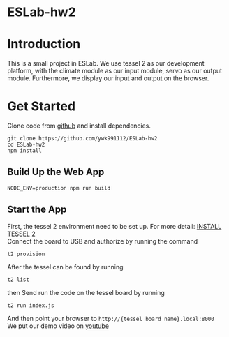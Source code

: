 # ESLab-hw2
# Introduction
This is a small project in ESLab. We use tessel 2 as our development platform, with the climate module as our input module, servo as our output module. Furthermore, we display our input and output on the browser.

# Get Started
Clone code from [github](https://github.com/ywk991112/ESLab-hw2) and install dependencies.
```
git clone https://github.com/ywk991112/ESLab-hw2
cd ESLab-hw2
npm install
```
## Build Up the Web App
```
NODE_ENV=production npm run build
```
## Start the App
First, the tessel 2 environment need to be set up. For more detail: [INSTALL TESSEL 2](http://tessel.github.io/t2-start/)  
Connect the board to USB and authorize by running the command
```
t2 provision
```
After the tessel can be found by running
```
t2 list
```
then Send run the code on the tessel board by running
```
t2 run index.js
```
And then point your browser to `http://{tessel board name}.local:8000`  
We put our demo video on [youtube](https://www.youtube.com/watch?v=Bf1pBLWhoic)
